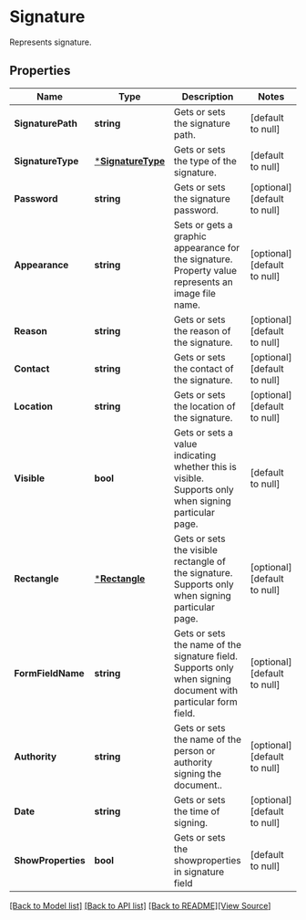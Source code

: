 # Signature
Represents signature.

## Properties
Name | Type | Description | Notes
------------ | ------------- | ------------- | -------------
**SignaturePath** | **string** | Gets or sets the signature path. | [default to null]
**SignatureType** | [***SignatureType**](SignatureType.md) | Gets or sets the type of the signature. | [default to null]
**Password** | **string** | Gets or sets the signature password. | [optional] [default to null]
**Appearance** | **string** | Sets or gets a graphic appearance for the signature. Property value represents an image file name. | [optional] [default to null]
**Reason** | **string** | Gets or sets the reason of the signature. | [optional] [default to null]
**Contact** | **string** | Gets or sets the contact of the signature. | [optional] [default to null]
**Location** | **string** | Gets or sets the location of the signature. | [optional] [default to null]
**Visible** | **bool** | Gets or sets a value indicating whether this  is visible. Supports only when signing particular page. | [default to null]
**Rectangle** | [***Rectangle**](Rectangle.md) | Gets or sets the visible rectangle of the signature. Supports only when signing particular page. | [optional] [default to null]
**FormFieldName** | **string** | Gets or sets the name of the signature field. Supports only when signing document with particular form field. | [optional] [default to null]
**Authority** | **string** | Gets or sets the name of the person or authority signing the document.. | [optional] [default to null]
**Date** | **string** | Gets or sets the time of signing. | [optional] [default to null]
**ShowProperties** | **bool** | Gets or sets the showproperties in signature field | [default to null]

[[Back to Model list]](../README.md#documentation-for-models) [[Back to API list]](../README.md#documentation-for-api-endpoints) [[Back to README]](../README.md)[[View Source]](../signature.go)


